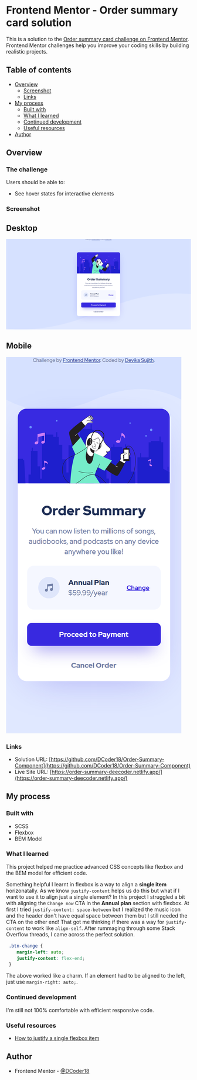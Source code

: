 # Frontend Mentor - Order summary card solution

This is a solution to the [Order summary card challenge on Frontend Mentor](https://www.frontendmentor.io/challenges/order-summary-component-QlPmajDUj). Frontend Mentor challenges help you improve your coding skills by building realistic projects. 

## Table of contents

- [Overview](#overview)
  - [Screenshot](#screenshot)
  - [Links](#links)
- [My process](#my-process)
  - [Built with](#built-with)
  - [What I learned](#what-i-learned)
  - [Continued development](#continued-development)
  - [Useful resources](#useful-resources)
- [Author](#author)

## Overview

### The challenge

Users should be able to:

- See hover states for interactive elements

### Screenshot

## Desktop
![](./screenshot.png)

## Mobile
![](./screenshot-m.png)

### Links

- Solution URL: [https://github.com/DCoder18/Order-Summary-Component](https://github.com/DCoder18/Order-Summary-Component)
- Live Site URL: [https://order-summary-deecoder.netlify.app/](https://order-summary-deecoder.netlify.app/)

## My process

### Built with

- SCSS
- Flexbox
- BEM Model

### What I learned

This project helped me practice advanced CSS concepts like flexbox and the BEM model for efficient code.

Something helpful I learnt in flexbox is a way to align a **single item** horizonatally. As we know `justify-content` helps us do this 
but what if I want to use it to align just a single element? In this project I struggled a bit with aligning the `Change now` CTA in 
the **Annual plan** section with flexbox. At first I tried `justify-content: space-between` but I realized the music icon and the header 
don't have equal space between them but I still needed the CTA on the other end! That got me thinking if there was a way for `justify-content`
to work like `align-self`. After rummaging through some Stack Overflow threads, I came across the perfect solution.

```css
 .btn-change {
    margin-left: auto;
    justify-content: flex-end;
 }
```

The above worked like a charm. If an element had to be aligned to the left, just use `margin-right: auto;`.

### Continued development

I'm still not 100% comfortable with efficient responsive code.

### Useful resources

- [How to justify a single flexbox item](https://stackoverflow.com/questions/23621650/how-to-justify-a-single-flexbox-item-override-justify-content/34063808#34063808)

## Author

- Frontend Mentor - [@DCoder18](https://www.frontendmentor.io/profile/DCoder18)